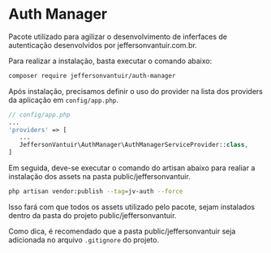 # Auth Manager

Pacote utilizado para agilizar o desenvolvimento de inferfaces de autenticação desenvolvidos por jeffersonvantuir.com.br.

Para realizar a instalação, basta executar o comando abaixo:

```bash
composer require jeffersonvantuir/auth-manager
```

Após instalação, precisamos definir o uso do provider na lista dos providers da aplicação em `config/app.php`.

```php
// config/app.php
...
'providers' => [
   ...
   JeffersonVantuir\AuthManager\AuthManagerServiceProvider::class,
]
```

Em seguida, deve-se executar o comando do artisan abaixo para realiar a instalação dos assets na pasta public/jeffersonvantuir.  

```bash 
php artisan vendor:publish --tag=jv-auth --force
```

Isso fará com que todos os assets utilizado pelo pacote, sejam instalados dentro da pasta do projeto public/jeffersonvantuir.

Como dica, é recomendado que a pasta public/jeffersonvantuir seja adicionada no arquivo `.gitignore` do projeto.